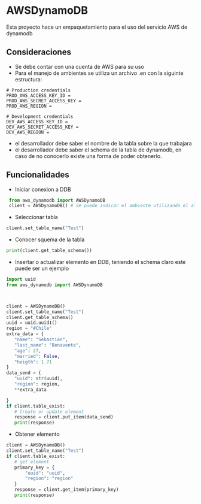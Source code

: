 # AWSDynamoDB

Esta proyecto hace un empaquetamiento para el uso del servicio AWS de dynamodb

## Consideraciones
  - Se debe contar con una cuenta de AWS para su uso
  - Para el manejo de ambientes se utiliza un archivo .en con la siguinte estructura:
  ```
  # Production credentials
  PROD_AWS_ACCESS_KEY_ID =
  PROD_AWS_SECRET_ACCESS_KEY =
  PROD_AWS_REGION =

  # Development credentials
  DEV_AWS_ACCESS_KEY_ID =
  DEV_AWS_SECRET_ACCESS_KEY =
  DEV_AWS_REGION =

  ```
  - el desarrollador debe saber el nombre de la tabla sobre la que trabajara
  - el desarrollador debe saber el schema de la tabla de dynamodb, en caso de no conocerlo
    existe una forma de poder obtenerlo.
## Funcionalidades
 - Iniciar conexion a DDB
 ``` python
  from aws_dynamodb import AWSDynamoDB
  client = AWSDynamoDB() # se puede indicar el ambiente utilizando el attr env, por defecto es development
 ```
 
 - Seleccionar tabla 
 ``` python
 client.set_table_name("Test")

 ```
 
 - Conocer squema de la tabla
 ``` python
 print(client.get_table_schema())

 ```
 
 - Insertar o actualizar elemento en DDB, teniendo el schema claro este puede ser un ejemplo
 ``` python
 import uuid
 from aws_dynamodb import AWSDynamoDB



client = AWSDynamoDB()
client.set_table_name("Test")
client.get_table_schema()
uuid = uuid.uuid1()
region = "#Chile"
extra_data = {
    "name": "Sebastian",
    "last_name": "Benavente",
    "age": 27,
    "married": False,
    "heigth": 1.71
}
data_send = {
    "uuid": str(uuid),
    "region": region,
    **extra_data

}
if client.table_exist:
    # Create or update element
    response = client.put_item(data_send)
    print(response)
 ```
 
 - Obtener elemento
 ``` python
client = AWSDynamoDB()
client.set_table_name("Test")
if client.table_exist:
    # get element
    primary_key = {
        "uuid": "uuid",
        "region": "region"
    }
    response = client.get_item(primary_key)
    print(response)

 ```
